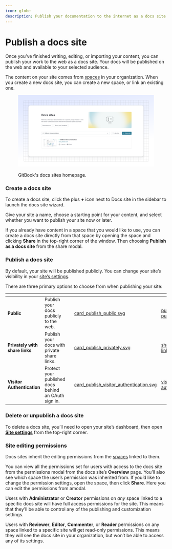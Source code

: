 ```yaml
---
icon: globe
description: Publish your documentation to the internet as a docs site
---
```


# Publish a docs site

Once you’ve finished writing, editing, or importing your content, you can publish your work to the web as a docs site. Your docs will be published on the web and available to your selected audience.&#x20;

The content on your site comes from [spaces](https://docs.gitbook.com/content-editor/editor/content-structure/what-is-a-space) in your organization. When you create a new docs site, you can create a new space, or link an existing one.

<figure><img src="../../.gitbook/assets/10_01_25_docs_dashboard.svg" alt=""><figcaption><p>GitBook's docs sites homepage.</p></figcaption></figure>

### Create a docs site

To create a docs site, click the plus **+** icon next to Docs site in the sidebar to launch the docs site wizard.

Give your site a name, choose a starting point for your content, and select whether you want to publish your site now or later.

If you already have content in a space that you would like to use, you can create a docs site directly from that space by opening the space and clicking **Share** in the top-right corner of the window. Then choosing **Publish as a docs site** from the share modal.

### Publish a docs site

By default, your site will be published publicly. You can change your site’s visibility in your [site’s settings](../site-settings.md).

There are three primary options to choose from when publishing your site:

<table data-view="cards"><thead><tr><th></th><th></th><th></th><th data-hidden data-card-cover data-type="files"></th><th data-hidden data-card-target data-type="content-ref"></th></tr></thead><tbody><tr><td><strong>Public</strong></td><td>Publish your docs publicly to the web.</td><td></td><td><a href="../../.gitbook/assets/card_publish_public.svg">card_publish_public.svg</a></td><td><a href="public-publishing.md">public-publishing.md</a></td></tr><tr><td><strong>Privately with share links</strong></td><td>Publish your docs with private share links.</td><td></td><td><a href="../../.gitbook/assets/card_publish_privately.svg">card_publish_privately.svg</a></td><td><a href="share-links.md">share-links.md</a></td></tr><tr><td><strong>Visitor Authentication</strong></td><td>Protect your published docs behind an OAuth sign in.</td><td></td><td><a href="../../.gitbook/assets/card_publish_visitor_authentication.svg">card_publish_visitor_authentication.svg</a></td><td><a href="../visitor-authentication/">visitor-authentication</a></td></tr></tbody></table>

### Delete or unpublish a docs site

To delete a docs site, you’ll need to open your site’s dashboard, then open [**Site settings**](../site-settings.md#delete-site) from the top-right corner.

### Site editing permissions

Docs sites inherit the editing permissions from the [spaces](../../creating-content/content-structure/space.md) linked to them.

You can view all the permissions set for users with access to the docs site from the permissions modal from the docs site’s **Overview** page. You’ll also see which space the user’s permission was inherited from. If you’d like to change the permission settings, open the space, then click **Share**. Here you can edit the permissions from amodal.

Users with **Administrator** or **Creator** permissions on _any_ space linked to a specific docs site will have full access permissions for the site. This means that they’ll be able to control any of the publishing and customization settings.

Users with **Reviewer**, **Editor**, **Commenter**, or **Reader** permissions on any space linked to a specific site will get read-only permissions. This means they will see the docs site in your organization, but won’t be able to access any of its settings.&#x20;
